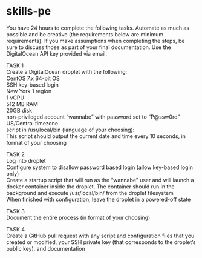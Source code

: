 # skills-pe
  
You have 24 hours to complete the following tasks. Automate as much as possible and be creative (the requirements below are minimum requirements).  If you make assumptions when completing the steps, be sure to discuss those as part of your final documentation.  Use the DigitalOcean API key provided via email.

TASK 1   
Create a DigitalOcean droplet with the following:  
CentOS 7.x 64-bit OS  
SSH key-based login  
New York 1 region  
1 vCPU  
512 MB RAM  
20GB disk  
non-privileged account “wannabe” with password set to “P@ssw0rd”  
US/Central timezone  
script in /usr/local/bin (language of your choosing):  
This script should output the current date and time every 10 seconds, in format of your choosing

TASK 2    
Log into droplet  
Configure system to disallow password based login (allow key-based login only)  
Create a startup script that will run as the “wannabe” user and will launch a docker container inside the droplet.  The container should run in the background and execute /usr/local/bin/<yourscript> from the droplet filesystem   
When finished with configuration, leave the droplet in a powered-off state

TASK 3    
Document the entire process (in format of your choosing)

TASK 4    
Create a GitHub pull request with any script and configuration files that you created or modified, your SSH private key (that corresponds to the droplet’s public key), and documentation
